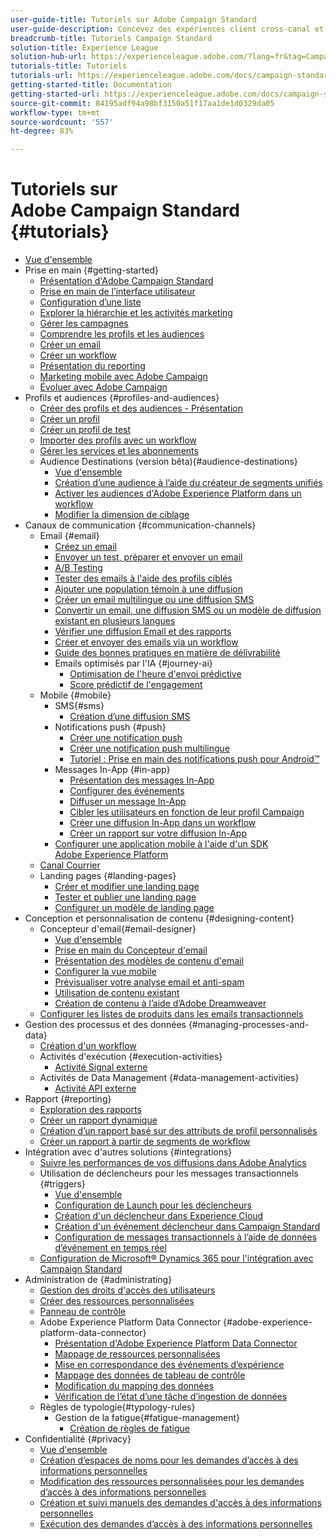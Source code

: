 ```yaml
---
user-guide-title: Tutoriels sur Adobe Campaign Standard
user-guide-description: Concevez des expériences client cross-canal et créez un environnement pour l'orchestration visuelle des campagnes, la gestion des interactions en temps réel et l'exécution cross-canal.
breadcrumb-title: Tutoriels Campaign Standard
solution-title: Experience League
solution-hub-url: https://experienceleague.adobe.com/?lang=fr&tag=Campaign+Standard#recommended/solutions/campaign
tutorials-title: Tutoriels
tutorials-url: https://experienceleague.adobe.com/docs/campaign-standard-learn/tutorials/overview.html?lang=fr
getting-started-title: Documentation
getting-started-url: https://experienceleague.adobe.com/docs/campaign-standard/using/campaign-standard-home.html?lang=fr
source-git-commit: 84195adf94a98bf3150a51f17aa1de1d0329da05
workflow-type: tm+mt
source-wordcount: '557'
ht-degree: 83%

---
```



# Tutoriels sur Adobe Campaign Standard {#tutorials}

+ [Vue d&#39;ensemble](/help/overview.md)
+ Prise en main {#getting-started}
   + [Présentation d&#39;Adobe Campaign Standard](/help/getting-started/adobe-campaign-standard-introduction.md)
   + [Prise en main de l’interface utilisateur](/help/getting-started/getting-started-with-the-ui.md)
   + [Configuration d’une liste](/help/getting-started/configure-a-list.md)
   + [Explorer la hiérarchie et les activités marketing](/help/getting-started/explore-hierarchy-and-marketing-activities.md)
   + [Gérer les campagnes](/help/getting-started/managing-campaigns.md)
   + [Comprendre les profils et les audiences](/help/getting-started/understanding-profiles-and-audiences.md)
   + [Créer un email](https://experienceleague.adobe.com/docs/campaign-standard-learn/tutorials/communication-channels/email/create-email-from-homepage.html?lang=fr)
   + [Créer un workflow](https://experienceleague.adobe.com/docs/campaign-standard-learn/tutorials/managing-processes-and-data/creating-a-workflow.html?lang=fr)
   + [Présentation du reporting](/help/getting-started/reporting-with-adobe-campaign-introduction.md)
   + [Marketing mobile avec Adobe Campaign](/help/getting-started/mobile-marketing-with-adobe-campaign.md)
   + [Évoluer avec Adobe Campaign](/help/getting-started/growing-with-adobe-campaign.md)
+ Profils et audiences {#profiles-and-audiences}
   + [Créer des profils et des audiences - Présentation](/help/profiles-and-audiences/creating-profiles-and-audiences.md)
   + [Créer un profil](/help/profiles-and-audiences/creating-a-profile.md)
   + [Créer un profil de test](/help/profiles-and-audiences/test-profiles.md)
   + [Importer des profils avec un workflow](/help/managing-processes-and-data/importing-profiles.md)
   + [Gérer les services et les abonnements](/help/managing-processes-and-data/services-and-subscriptions.md)
   + Audience Destinations (version bêta){#audience-destinations}
      + [Vue d&#39;ensemble](/help/profiles-and-audiences/audience-destinations/audience-destinations-overview.md)
      + [Création d’une audience à l’aide du créateur de segments unifiés](/help/profiles-and-audiences/audience-destinations/creating-audiences-using-segment-builder.md)
      + [Activer les audiences d&#39;Adobe Experience Platform dans un workflow](/help/profiles-and-audiences/audience-destinations/activating-aep-audiences.md)
      + [Modifier la dimension de ciblage](/help/profiles-and-audiences/audience-destinations/changing-targeting-dimension.md)
+ Canaux de communication {#communication-channels}
   + Email {#email}
      + [Créez un email](/help/communication-channels/email/create-email-from-homepage.md)
      + [Envoyer un test, préparer et envoyer un email](/help/communication-channels/email/sending-test-preparing-sending-email.md)
      + [A/B Testing](/help/communication-channels/email/a-b-testing.md)
      + [Tester des emails à l&#39;aide des profils ciblés](/help/communication-channels/email/profile-substitution.md)
      + [Ajouter une population témoin à une diffusion](/help/communication-channels/email/control-groups.md)
      + [Créer un email multilingue ou une diffusion SMS](/help/communication-channels/create-multilingual-deliveries.md)
      + [Convertir un email, une diffusion SMS ou un modèle de diffusion existant en plusieurs langues](/help/communication-channels/covert-into-multilingual-deliveries.md)
      + [Vérifier une diffusion Email et des rapports](/help/communication-channels/email/reviewing-personalized-email-delivery-and-reports.md)
      + [Créer et envoyer des emails via un workflow](/help/communication-channels/email/create-and-send-emails-via-workflow.md)
      + [Guide des bonnes pratiques en matière de délivrabilité](https://experienceleague.adobe.com/docs/deliverability-learn/deliverability-best-practice-guide/introduction.html?lang=fr-FR)
      + Emails optimisés par l&#39;IA {#journey-ai}
         + [Optimisation de l&#39;heure d&#39;envoi prédictive](/help/communication-channels/email/ai-powered-emails/predictive-send-time-optimization.md)
         + [Score prédictif de l&#39;engagement](/help/communication-channels/email/ai-powered-emails/predictive-engagement-scoring.md)
   + Mobile {#mobile}
      + SMS{#sms}
         + [Création d’une diffusion SMS](/help/communication-channels/mobile/sms/sms-delivery.md)
      + Notifications push {#push}
         + [Créer une notification push](/help/communication-channels/mobile/push-notifications/creating-a-push-notification.md)
         + [Créer une notification push multilingue](/help/communication-channels/mobile/push-notifications/creating-multilingual-push-notifications.md)
         + [Tutoriel : Prise en main des notifications push pour Android™](https://experienceleague.adobe.com/docs/campaign-standard-learn/getting-started-with-push-notifications-android/introduction.html?lang=fr)
      + Messages In-App {#in-app}
         + [Présentation des messages In-App](/help/communication-channels/mobile/in-app/in-app-message-overview.md)
         + [Configurer des événements](/help/communication-channels/mobile/in-app/configure-events.md)
         + [Diffuser un message In-App](/help/communication-channels/mobile/in-app/broadcast-in-app-message.md)
         + [Cibler les utilisateurs en fonction de leur profil Campaign](/help/communication-channels/mobile/in-app/target-users-based-on-campaign-profile.md)
         + [Créer une diffusion In-App dans un workflow](/help/communication-channels/mobile/in-app/in-app-activity.md)
         + [Créer un rapport sur votre diffusion In-App](/help/communication-channels/mobile/in-app/in-app-reporting.md)
      + [Configurer une application mobile à l&#39;aide d&#39;un SDK Adobe Experience Platform](/help/communication-channels/mobile/configure-mobile-apps-using-aep-sdk.md)
   + [Canal Courrier](/help/communication-channels/direct-mail/directmail.md)
   + Landing pages {#landing-pages}
      + [Créer et modifier une landing page](/help/communication-channels/landing-pages/landing-page-create-and-edit.md)
      + [Tester et publier une landing page](/help/communication-channels/landing-pages/landing-page-test-and-publish.md)
      + [Configurer un modèle de landing page](/help/communication-channels/landing-pages/landing-page-configure-templates.md)
+ Conception et personnalisation de contenu {#designing-content}
   + Concepteur d&#39;email{#email-designer}
      + [Vue d&#39;ensemble](/help/designing-content/email-designer/email-designer-overview.md)
      + [Prise en main du Concepteur d&#39;email](/help/designing-content/email-designer/getting-started-with-the-email-designer.md)
      + [Présentation des modèles de contenu d&#39;email](/help/designing-content/email-designer/email-content-templates.md)
      + [Configurer la vue mobile](/help/designing-content/email-designer/configure-the-mobile-view.md)
      + [Prévisualiser votre analyse email et anti-spam](/help/designing-content/email-designer/preview-your-email.md)
      + [Utilisation de contenu existant](/help/designing-content/email-designer/working-with-existing-content.md)
      + [Création de contenu à l’aide d’Adobe Dreamweaver](/help/designing-content/email-designer/dreamweaver-integration.md)
   + [Configurer les listes de produits dans les emails transactionnels](/help/designing-content/product-listings-in-transactional-email.md)
+ Gestion des processus et des données {#managing-processes-and-data}
   + [Création d&#39;un workflow](/help/managing-processes-and-data/creating-a-workflow.md)
   + Activités d&#39;exécution {#execution-activities}
      + [Activité Signal externe](/help/managing-processes-and-data/execution-activities/external-signal-activity.md)
   + Activités de Data Management {#data-management-activities}
      + [Activité API externe](/help/managing-processes-and-data/data-management-activities/external-api-activity.md)
+ Rapport {#reporting}
   + [Exploration des rapports](/help/getting-started/exploring-reports.md)
   + [Créer un rapport dynamique](/help/reporting/creating-a-dynamic-report.md)
   + [Création d’un rapport basé sur des attributs de profil personnalisés](/help/reporting/custom-profile-attributes-dynamic-reports.md)
   + [Créer un rapport à partir de segments de workflow](/help/reporting/report-on-workflow-segments.md)
+ Intégration avec d&#39;autres solutions {#integrations}
   + [Suivre les performances de vos diffusions dans Adobe Analytics](/help/integrations/track-the-success-of-your-deliveries-in-analytics.md)
   + Utilisation de déclencheurs pour les messages transactionnels {#triggers}
      + [Vue d&#39;ensemble](/help/integrations/using-triggers-for-transactional-messaging-overview.md)
      + [Configuration de Launch pour les déclencheurs](/help/integrations/configure-launch-for-triggers.md)
      + [Création d&#39;un déclencheur dans Experience Cloud](/help/integrations/create-a-trigger-in-experience-cloud.md)
      + [Création d&#39;un événement déclencheur dans Campaign Standard](/help/integrations/create-a-trigger-event.md)
      + [Configuration de messages transactionnels à l’aide de données d’événement en temps réel](/help/integrations/configure-transactional-messages-using-realtime-event-data.md)
   + [Configuration de Microsoft® Dynamics 365 pour l&#39;intégration avec Campaign Standard](/help/integrations/configure-dynamics-365.md)
+ Administration de {#administrating}
   + [Gestion des droits d&#39;accès des utilisateurs](/help/administrating/managing-user-access-rights.md)
   + [Créer des ressources personnalisées](https://experienceleague.adobe.com/docs/campaign-standard-learn/creating-custom-resources/introduction.html?lang=fr)
   + [Panneau de contrôle](https://experienceleague.adobe.com/docs/campaign-standard-learn/control-panel/control-panel-overview.html?lang=fr)
   + Adobe Experience Platform Data Connector {#adobe-experience-platform-data-connector}
      + [Présentation d&#39;Adobe Experience Platform Data Connector](/help/administrating/adobe-experience-platform-data-connector/understanding-the-adobe-experience-platform-data-connector.md)
      + [Mappage de ressources personnalisées](/help/administrating/adobe-experience-platform-data-connector/mapping-custom-resources.md)
      + [Mise en correspondance des événements d’expérience](/help/administrating/adobe-experience-platform-data-connector/mapping-experience-events.md)
      + [Mappage des données de tableau de contrôle](/help/administrating/adobe-experience-platform-data-connector/mapping-seed-table-data.md)
      + [Modification du mapping des données](/help/administrating/adobe-experience-platform-data-connector/modifying-data-mapping.md)
      + [Vérification de l’état d’une tâche d’ingestion de données](/help/administrating/adobe-experience-platform-data-connector/checking-status-of-data-ingestion-jobs.md)
   + Règles de typologie{#typology-rules}
      + Gestion de la fatigue{#fatigue-management}
         + [Création de règles de fatigue](/help/administrating/typology-rules/fatigue-management/create-fatigue-rules.md)
+ Confidentialité {#privacy}
   + [Vue d&#39;ensemble](/help/privacy/privacy-overview.md)
   + [Création d’espaces de noms pour les demandes d’accès à des informations personnelles](/help/privacy/namespaces-for-privacy-requests.md)
   + [Modification des ressources personnalisées pour les demandes d’accès à des informations personnelles](/help/privacy/custom-resources-for-privacy-requests.md)
   + [Création et suivi manuels des demandes d&#39;accès à des informations personnelles](/help/privacy/create-and-track-privacy-requests.md)
   + [Exécution des demandes d’accès à des informations personnelles](/help/privacy/execute-privacy-requests.md)
